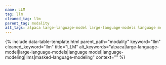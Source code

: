 ```yaml
---
name: LLM
tag: llm
cleaned_tag: llm
parent_tag: modality
alt_tags: alpaca large-language-model large-language-models language model language-modeling llms masked-language-modeling
---
```


{% include data-table-template.html 
  parent_path="modality" 
  keyword="llm" 
  cleaned_keyword="llm" 
  title="LLM"
  alt_keywords="alpaca|large-language-model|large-language-models|language model|language-modeling|llms|masked-language-modeling"
  context=""
%}

